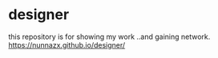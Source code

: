 # designer
this repository is for showing my work ..and gaining network.
https://nunnazx.github.io/designer/
